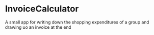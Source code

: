 # InvoiceCalculator
A small app for writing down the shopping expenditures of a group and drawing uo an invoice at the end
